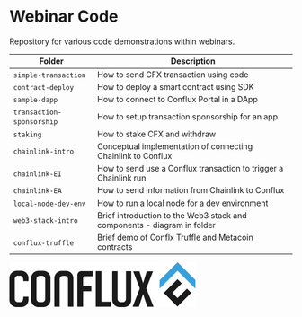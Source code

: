 # Webinar Code

Repository for various code demonstrations within webinars.

| Folder                    | Description                                                             |
| ------------------------- | ----------------------------------------------------------------------- |
| `simple-transaction`      | How to send CFX transaction using code                                  |
| `contract-deploy`         | How to deploy a smart contract using SDK                                |
| `sample-dapp`             | How to connect to Conflux Portal in a DApp                              |
| `transaction-sponsorship` | How to setup transaction sponsorship for an app                         |
| `staking`                 | How to stake CFX and withdraw                                           |
| `chainlink-intro`         | Conceptual implementation of connecting Chainlink to Conflux            |
| `chainlink-EI`            | How to send use a Conflux transaction to trigger a Chainlink run        |
| `chainlink-EA`            | How to send information from Chainlink to Conflux                       |
| `local-node-dev-env`      | How to run a local node for a dev environment                           |
| `web3-stack-intro`        | Brief introduction to the Web3 stack and components - diagram in folder |
| `conflux-truffle`           | Brief demo of Conflx Truffle and Metacoin contracts                     |

![](./conflux_logo.png)
